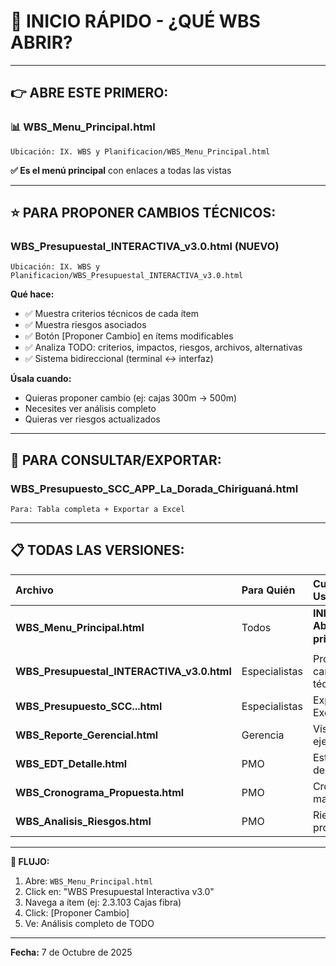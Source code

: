 # 🚀 INICIO RÁPIDO - ¿QUÉ WBS ABRIR?

---

## 👉 **ABRE ESTE PRIMERO:**

### **📊 WBS_Menu_Principal.html**
```
Ubicación: IX. WBS y Planificacion/WBS_Menu_Principal.html
```

**✅ Es el menú principal** con enlaces a todas las vistas

---

## ⭐ **PARA PROPONER CAMBIOS TÉCNICOS:**

### **WBS_Presupuestal_INTERACTIVA_v3.0.html** (NUEVO)
```
Ubicación: IX. WBS y Planificacion/WBS_Presupuestal_INTERACTIVA_v3.0.html
```

**Qué hace:**
- ✅ Muestra criterios técnicos de cada ítem
- ✅ Muestra riesgos asociados
- ✅ Botón [Proponer Cambio] en ítems modificables
- ✅ Analiza TODO: criterios, impactos, riesgos, archivos, alternativas
- ✅ Sistema bidireccional (terminal ↔ interfaz)

**Úsala cuando:**
- Quieras proponer cambio (ej: cajas 300m → 500m)
- Necesites ver análisis completo
- Quieras ver riesgos actualizados

---

## 📂 **PARA CONSULTAR/EXPORTAR:**

### **WBS_Presupuesto_SCC_APP_La_Dorada_Chiriguaná.html**
```
Para: Tabla completa + Exportar a Excel
```

---

## 📋 **TODAS LAS VERSIONES:**

| Archivo | Para Quién | Cuándo Usar |
|:--------|:-----------|:------------|
| **WBS_Menu_Principal.html** | Todos | **INICIO - Abre este primero** ⭐ |
| **WBS_Presupuestal_INTERACTIVA_v3.0.html** | Especialistas | Proponer cambios técnicos |
| **WBS_Presupuesto_SCC...html** | Especialistas | Exportar a Excel |
| **WBS_Reporte_Gerencial.html** | Gerencia | Vista ejecutiva |
| **WBS_EDT_Detalle.html** | PMO | Estructura de trabajo |
| **WBS_Cronograma_Propuesta.html** | PMO | Cronograma maestro |
| **WBS_Analisis_Riesgos.html** | PMO | Riesgos del proyecto |

---

**🎯 FLUJO:**
1. Abre: `WBS_Menu_Principal.html`
2. Click en: "WBS Presupuestal Interactiva v3.0"
3. Navega a ítem (ej: 2.3.103 Cajas fibra)
4. Click: [Proponer Cambio]
5. Ve: Análisis completo de TODO

---

**Fecha:** 7 de Octubre de 2025

